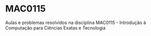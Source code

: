 # MAC0115
Aulas e problemas resolvidos na disciplina MAC0115 - Introdução à Computação para Ciências Exatas e Tecnologia
